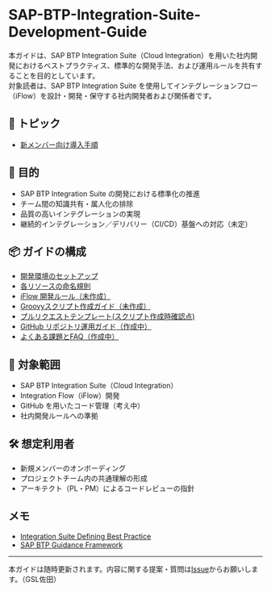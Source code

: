 # SAP-BTP-Integration-Suite-Development-Guide

本ガイドは、SAP BTP Integration Suite（Cloud Integration）を用いた社内開発におけるベストプラクティス、標準的な開発手法、および運用ルールを共有することを目的としています。  
対象読者は、SAP BTP Integration Suite を使用してインテグレーションフロー（iFlow）を設計・開発・保守する社内開発者および関係者です。

## 🚀 トピック
- [新メンバー向け導入手順](https://github.com/nyamunyamunyamunyamura/SAP-BTP-Integration-Suite-Development-Guide/blob/main/wiki/Developer-Onboarding.md)

## 🎯 目的

- SAP BTP Integration Suite の開発における標準化の推進
- チーム間の知識共有・属人化の排除
- 品質の高いインテグレーションの実現
- 継続的インテグレーション／デリバリー（CI/CD）基盤への対応（未定）

## 📦 ガイドの構成

- [開発環境のセットアップ](./setup.md)
- [各リソースの命名規則](https://github.com/nyamunyamunyamunyamura/SAP-BTP-Integration-Suite-Development-Guide/blob/main/wiki/Naming-Convention.md)
- [iFlow 開発ルール（未作成）](./development-rules.md)
- [Groovyスクリプト作成ガイド（未作成）](Groovy-Guidelines.md)
- [プルリクエストテンプレート(スクリプト作成時確認点)](https://github.com/nyamunyamunyamunyamura/SAP-BTP-Integration-Suite-Development-Guide/blob/main/.github/pull_request_template.md)
- [GitHub リポジトリ運用ガイド（作成中）](./repository-guidelines.md)
- [よくある課題とFAQ（作成中）](https://github.com/nyamunyamunyamunyamura/SAP-BTP-Integration-Suite-Development-Guide/blob/main/wiki/Naming-Convention.md)

## 📌 対象範囲

- SAP BTP Integration Suite（Cloud Integration）
- Integration Flow（iFlow）開発
- GitHub を用いたコード管理（考え中）
- 社内開発ルールへの準拠

## 🛠 想定利用者

- 新規メンバーのオンボーディング
- プロジェクトチーム内の共通理解の形成
- アーキテクト（PL・PM）によるコードレビューの指針

## メモ
- [Integration Suite Defining Best Practice](https://learning.sap.com/learning-journeys/getting-started-with-sap-integration-solution-advisory-methodology/defining-integration-best-practices_b3bc1a05-9dee-400d-9937-51acc95fee76)
- [SAP BTP Guidance Framework](https://help.sap.com/docs/sap-btp-guidance-framework/guidance-framework/what-is-sap-btp-guidance-framework)
---

本ガイドは随時更新されます。内容に関する提案・質問は[Issue](https://github.com/nyamunyamunyamunyamura/SAP-BTP-Integration-Suite-Development-Guide/issues)からお願いします。（GSL佐田）
